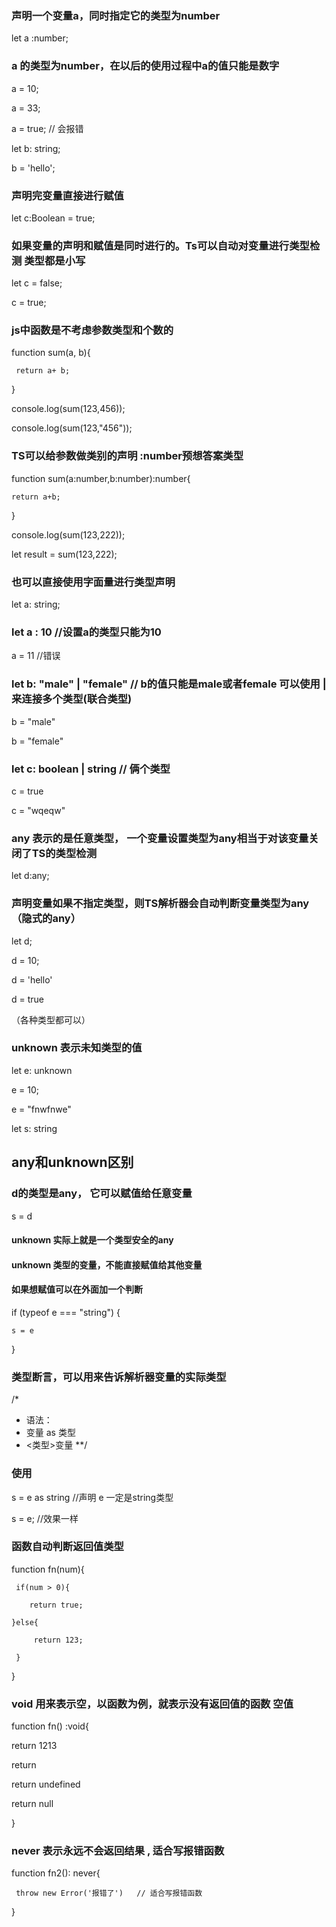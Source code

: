 ### 声明一个变量a，同时指定它的类型为number
 let a :number;
### a 的类型为number，在以后的使用过程中a的值只能是数字
 a = 10;

 a = 33;

 a = true; // 会报错

 let b: string;

 b = 'hello';

### 声明完变量直接进行赋值
 let c:Boolean = true;

###  如果变量的声明和赋值是同时进行的。Ts可以自动对变量进行类型检测   类型都是小写
 let c = false;

 c = true;

### js中函数是不考虑参数类型和个数的
 function sum(a, b){

     return a+ b;

 }

 console.log(sum(123,456));

 console.log(sum(123,"456"));

### TS可以给参数做类别的声明   :number预想答案类型

function sum(a:number,b:number):number{

    return a+b;

}

console.log(sum(123,222));

let result = sum(123,222);

### 也可以直接使用字面量进行类型声明

let a: string;

###  let a : 10 //设置a的类型只能为10

 a = 11 //错误



###  let b: "male" | "female"  // b的值只能是male或者female  可以使用 | 来连接多个类型(联合类型)

b = "male"

b = "female"



###  let c: boolean | string  // 俩个类型
  
c = true

c = "wqeqw"



### any 表示的是任意类型， 一个变量设置类型为any相当于对该变量关闭了TS的类型检测

 let d:any;


### 声明变量如果不指定类型，则TS解析器会自动判断变量类型为any（隐式的any）

let d;

d = 10;

d = 'hello'

d = true

（各种类型都可以）


###  unknown  表示未知类型的值

let e: unknown

e = 10;

e = "fnwfnwe"

let s: string

## any和unknown区别

###    d的类型是any， 它可以赋值给任意变量

s = d


####   unknown  实际上就是一个类型安全的any
####   unknown  类型的变量，不能直接赋值给其他变量

#### 如果想赋值可以在外面加一个判断

if (typeof e === "string") {

    s = e
}





###  类型断言，可以用来告诉解析器变量的实际类型

/*
* 语法：
* 变量 as 类型
*   <类型>变量
**/

### 使用

s = e as string  //声明 e 一定是string类型

 s = <string>e; //效果一样



###  函数自动判断返回值类型


 function fn(num){

     if(num > 0){

        return true;

    }else{

         return 123;

     }
 }




###  void 用来表示空，以函数为例，就表示没有返回值的函数  空值
function fn() :void{

 return 1213

return

return undefined

return null

}





### never 表示永远不会返回结果  ,  适合写报错函数

function fn2(): never{

     throw new Error('报错了')   // 适合写报错函数

}







